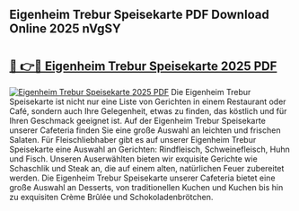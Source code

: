## Eigenheim Trebur Speisekarte PDF Download Online 2025 nVgSY

# <h2><a href="http://gc6a34y.nevu.top/?p=Eigenheim+Trebur+Speisekarte">🔗 👉🔴 Eigenheim Trebur Speisekarte 2025 PDF</a></h2>

[![Eigenheim Trebur Speisekarte 2025 PDF](https://i.imgur.com/dBaPXMq.png)](http://gc6a34y.nevu.top/?p=Eigenheim+Trebur+Speisekarte)
Die Eigenheim Trebur Speisekarte ist nicht nur eine Liste von Gerichten in einem Restaurant oder Café, sondern auch Ihre Gelegenheit, etwas zu finden, das köstlich und für Ihren Geschmack geeignet ist. Auf der Eigenheim Trebur Speisekarte unserer Cafeteria finden Sie eine große Auswahl an leichten und frischen Salaten. Für Fleischliebhaber gibt es auf unserer Eigenheim Trebur Speisekarte eine Auswahl an Gerichten: Rindfleisch, Schweinefleisch, Huhn und Fisch. Unseren Auserwählten bieten wir exquisite Gerichte wie Schaschlik und Steak an, die auf einem alten, natürlichen Feuer zubereitet werden. Die Eigenheim Trebur Speisekarte unserer Cafeteria bietet eine große Auswahl an Desserts, von traditionellen Kuchen und Kuchen bis hin zu exquisiten Crème Brûlée und Schokoladenbrötchen.

